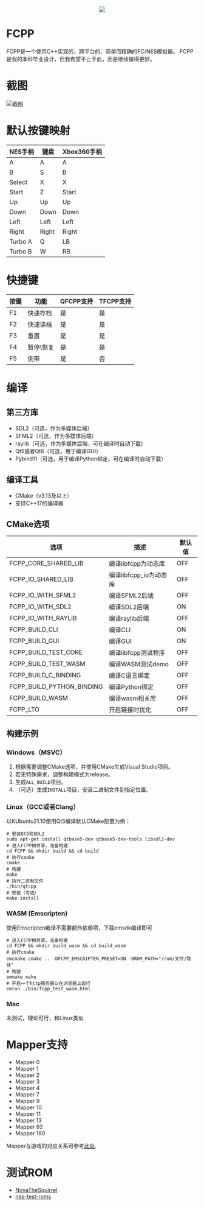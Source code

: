 <div align="center">
  <img src="./images/Logo.svg">
</div>

# FCPP
FCPP是一个使用C++实现的，跨平台的、简单而精确的FC/NES模拟器。
FCPP是我的本科毕业设计，但我希望不止于此，而是继续做得更好。

# 截图
![截图](/images/Screenshots.png)

# 默认按键映射
| NES手柄 | 键盘  | Xbox360手柄 |
| ------- | ----- | ----------- |
| A       | A     | A           |
| B       | S     | B           |
| Select  | X     | X           |
| Start   | Z     | Start       |
| Up      | Up    | Up          |
| Down    | Down  | Down        |
| Left    | Left  | Left        |
| Right   | Right | Right       |
| Turbo A | Q     | LB          |
| Turbo B | W     | RB          |

# 快捷键
| 按键 | 功能      | QFCPP支持 | TFCPP支持 |
| ---- | --------- | --------- | --------- |
| F1   | 快速存档  | 是        | 是        |
| F2   | 快速读档  | 是        | 是        |
| F3   | 重置      | 是        | 是        |
| F4   | 暂停\恢复 | 是        | 是        |
| F5   | 倒带      | 是        | 否        |

# 编译
## 第三方库
- SDL2（可选，作为多媒体后端）
- SFML2（可选，作为多媒体后端）
- raylib（可选，作为多媒体后端，可在编译时自动下载）
- Qt5或者Qt6（可选，用于编译GUI）
- Pybind11（可选，用于编译Python绑定，可在编译时自动下载）
## 编译工具
- CMake（v3.13及以上）
- 支持C++17的编译器
## CMake选项
| 选项                      | 描述                   | 默认值 |
| ------------------------- | ---------------------- | ------ |
| FCPP_CORE_SHARED_LIB      | 编译libfcpp为动态库    | OFF    |
| FCPP_IO_SHARED_LIB        | 编译libfcpp_io为动态库 | OFF    |
| FCPP_IO_WITH_SFML2        | 编译SFML2后端          | OFF    |
| FCPP_IO_WITH_SDL2         | 编译SDL2后端           | ON     |
| FCPP_IO_WITH_RAYLIB       | 编译raylib后端         | OFF    |
| FCPP_BUILD_CLI            | 编译CLI                | ON     |
| FCPP_BUILD_GUI            | 编译GUI                | ON     |
| FCPP_BUILD_TEST_CORE      | 编译libfcpp测试程序     | OFF    |
| FCPP_BUILD_TEST_WASM      | 编译WASM测试demo        | OFF    |
| FCPP_BUILD_C_BINDING      | 编译C语言绑定          | OFF    |
| FCPP_BUILD_PYTHON_BINDING | 编译Python绑定         | OFF    |
| FCPP_BUILD_WASM           | 编译wasm相关库         | OFF    |
| FCPP_LTO                  | 开启链接时优化         | OFF    |
## 构建示例
### Windows（MSVC）
1. 根据需要调整CMake选项，并使用CMake生成Visual Studio项目。
2. 若无特殊需求，调整构建模式为release。
3. 生成`ALL_BUILD`项目。
4. （可选）生成`INSTALL`项目，安装二进制文件到指定位置。
### Linux（GCC或者Clang）
以KUbuntu21.10使用Qt5编译默认CMake配置为例：

```shell
# 安装Qt5和SDL2
sudo apt-get install qtbase5-dev qtbase5-dev-tools libsdl2-dev
# 进入FCPP根目录，准备构建
cd FCPP && mkdir build && cd build
# 执行cmake
cmake ..
# 构建
make
# 执行二进制文件
./bin/qfcpp
# 安装（可选）
make install
```
### WASM (Emscripten)
使用Emscripten编译不需要额外依赖项，下载emsdk编译即可
```shell
# 进入FCPP根目录，准备构建
cd FCPP && mkdir build_wasm && cd build_wasm
# 执行cmake
emcmake cmake .. -DFCPP_EMSCRIPTEN_PRESET=ON -DROM_PATH="/rom/文件/路径"
# 构建
emmake make
# 开启一个http服务器以在浏览器上运行
emrun ./bin/fcpp_test_wasm.html
```
### Mac
未测试，理论可行，和Linux类似

# Mapper支持
- Mapper 0
- Mapper 1
- Mapper 2
- Mapper 3
- Mapper 4
- Mapper 7
- Mapper 9
- Mapper 10
- Mapper 11
- Mapper 13
- Mapper 92
- Mapper 180

Mapper与游戏的对应关系可参考[此处](http://tuxnes.sourceforge.net/nesmapper.txt).

# 测试ROM
- [NovaTheSquirrel](https://github.com/NovaSquirrel/NovaTheSquirrel)
- [nes-test-roms](https://github.com/christopherpow/nes-test-roms)
